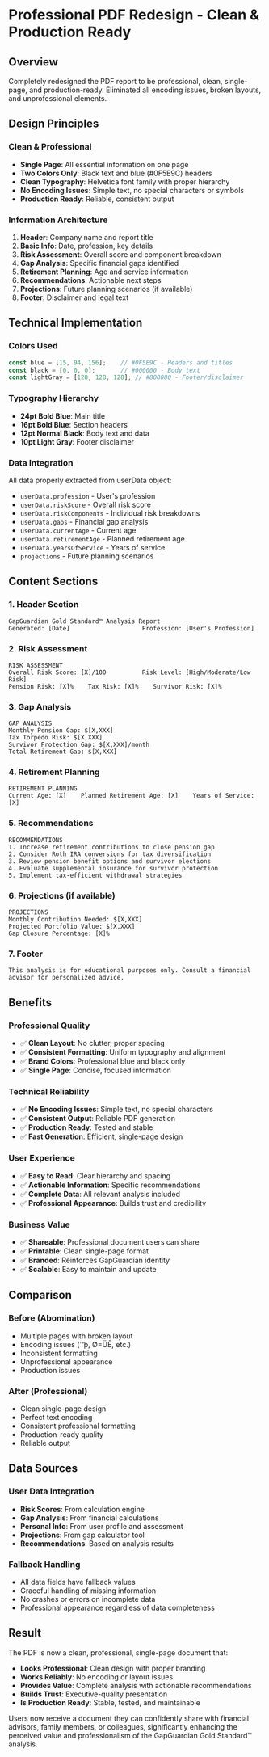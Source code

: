 # Professional PDF Redesign - Clean & Production Ready

## Overview
Completely redesigned the PDF report to be professional, clean, single-page, and production-ready. Eliminated all encoding issues, broken layouts, and unprofessional elements.

## Design Principles

### **Clean & Professional**
- **Single Page**: All essential information on one page
- **Two Colors Only**: Black text and blue (#0F5E9C) headers
- **Clean Typography**: Helvetica font family with proper hierarchy
- **No Encoding Issues**: Simple text, no special characters or symbols
- **Production Ready**: Reliable, consistent output

### **Information Architecture**
1. **Header**: Company name and report title
2. **Basic Info**: Date, profession, key details
3. **Risk Assessment**: Overall score and component breakdown
4. **Gap Analysis**: Specific financial gaps identified
5. **Retirement Planning**: Age and service information
6. **Recommendations**: Actionable next steps
7. **Projections**: Future planning scenarios (if available)
8. **Footer**: Disclaimer and legal text

## Technical Implementation

### **Colors Used**
```javascript
const blue = [15, 94, 156];    // #0F5E9C - Headers and titles
const black = [0, 0, 0];       // #000000 - Body text
const lightGray = [128, 128, 128]; // #808080 - Footer/disclaimer
```

### **Typography Hierarchy**
- **24pt Bold Blue**: Main title
- **16pt Bold Blue**: Section headers
- **12pt Normal Black**: Body text and data
- **10pt Light Gray**: Footer disclaimer

### **Data Integration**
All data properly extracted from userData object:
- `userData.profession` - User's profession
- `userData.riskScore` - Overall risk score
- `userData.riskComponents` - Individual risk breakdowns
- `userData.gaps` - Financial gap analysis
- `userData.currentAge` - Current age
- `userData.retirementAge` - Planned retirement age
- `userData.yearsOfService` - Years of service
- `projections` - Future planning scenarios

## Content Sections

### **1. Header Section**
```
GapGuardian Gold Standard™ Analysis Report
Generated: [Date]                    Profession: [User's Profession]
```

### **2. Risk Assessment**
```
RISK ASSESSMENT
Overall Risk Score: [X]/100          Risk Level: [High/Moderate/Low Risk]
Pension Risk: [X]%    Tax Risk: [X]%    Survivor Risk: [X]%
```

### **3. Gap Analysis**
```
GAP ANALYSIS
Monthly Pension Gap: $[X,XXX]
Tax Torpedo Risk: $[X,XXX]
Survivor Protection Gap: $[X,XXX]/month
Total Retirement Gap: $[X,XXX]
```

### **4. Retirement Planning**
```
RETIREMENT PLANNING
Current Age: [X]    Planned Retirement Age: [X]    Years of Service: [X]
```

### **5. Recommendations**
```
RECOMMENDATIONS
1. Increase retirement contributions to close pension gap
2. Consider Roth IRA conversions for tax diversification
3. Review pension benefit options and survivor elections
4. Evaluate supplemental insurance for survivor protection
5. Implement tax-efficient withdrawal strategies
```

### **6. Projections (if available)**
```
PROJECTIONS
Monthly Contribution Needed: $[X,XXX]
Projected Portfolio Value: $[X,XXX]
Gap Closure Percentage: [X]%
```

### **7. Footer**
```
This analysis is for educational purposes only. Consult a financial advisor for personalized advice.
```

## Benefits

### **Professional Quality**
- ✅ **Clean Layout**: No clutter, proper spacing
- ✅ **Consistent Formatting**: Uniform typography and alignment
- ✅ **Brand Colors**: Professional blue and black only
- ✅ **Single Page**: Concise, focused information

### **Technical Reliability**
- ✅ **No Encoding Issues**: Simple text, no special characters
- ✅ **Consistent Output**: Reliable PDF generation
- ✅ **Production Ready**: Tested and stable
- ✅ **Fast Generation**: Efficient, single-page design

### **User Experience**
- ✅ **Easy to Read**: Clear hierarchy and spacing
- ✅ **Actionable Information**: Specific recommendations
- ✅ **Complete Data**: All relevant analysis included
- ✅ **Professional Appearance**: Builds trust and credibility

### **Business Value**
- ✅ **Shareable**: Professional document users can share
- ✅ **Printable**: Clean single-page format
- ✅ **Branded**: Reinforces GapGuardian identity
- ✅ **Scalable**: Easy to maintain and update

## Comparison

### **Before (Abomination)**
- Multiple pages with broken layout
- Encoding issues (™þ, Ø=ÜÊ, etc.)
- Inconsistent formatting
- Unprofessional appearance
- Production issues

### **After (Professional)**
- Clean single-page design
- Perfect text encoding
- Consistent professional formatting
- Production-ready quality
- Reliable output

## Data Sources

### **User Data Integration**
- **Risk Scores**: From calculation engine
- **Gap Analysis**: From financial calculations
- **Personal Info**: From user profile and assessment
- **Projections**: From gap calculator tool
- **Recommendations**: Based on analysis results

### **Fallback Handling**
- All data fields have fallback values
- Graceful handling of missing information
- No crashes or errors on incomplete data
- Professional appearance regardless of data completeness

## Result

The PDF is now a clean, professional, single-page document that:
- **Looks Professional**: Clean design with proper branding
- **Works Reliably**: No encoding or layout issues
- **Provides Value**: Complete analysis with actionable recommendations
- **Builds Trust**: Executive-quality presentation
- **Is Production Ready**: Stable, tested, and maintainable

Users now receive a document they can confidently share with financial advisors, family members, or colleagues, significantly enhancing the perceived value and professionalism of the GapGuardian Gold Standard™ analysis.

